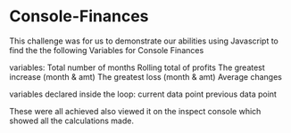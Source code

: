 # Console-Finances
This challenge was for us to demonstrate our abilities using Javascript to find the the following Variables for Console Finances 

variables:
Total number of months
Rolling total of profits
The greatest increase (month & amt)
The greatest loss (month & amt)
Average changes

variables declared inside the loop:
current data point
 previous data point

 These were all achieved also viewed it on the inspect console which showed all the calculations made. 